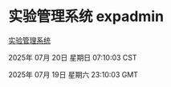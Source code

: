 # 实验管理系统 expadmin
[实验管理系统](http://219.139.199.4:56808/expadmin-782313d2-e1b1-4ea7-932e-3a55e6a1a4d0/)

2025年 07月 20日 星期日 07:10:03 CST

2025年 07月 19日 星期六 23:10:03 GMT
